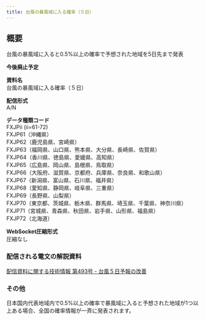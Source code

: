 ```yaml
---
title: 台風の暴風域に入る確率（５日）
---
```


## 概要
台風の暴風域に入ると0.5%以上の確率で予想された地域を5日先まで発表

**今後廃止予定**

**資料名** <br/>
 台風の暴風域に入る確率（５日）
 
**配信形式** <br/>
 A/N
 
**データ種類コード** <br/>
 FXJPii (ii=61-72) <br/>
 FXJP61（沖縄県） <br/>
 FXJP62（鹿児島県、宮崎県） <br/>
 FXJP63（福岡県、山口県、熊本県、大分県、長崎県、佐賀県） <br/>
 FXJP64（香川県、徳島県、愛媛県、高知県） <br/>
 FXJP65（広島県、岡山県、島根県、鳥取県） <br/>
 FXJP66（大阪府、滋賀県、京都府、兵庫県、奈良県、和歌山県） <br/>
 FXJP67（新潟県、富山県、石川県、福井県） <br/>
 FXJP68（愛知県、静岡県、岐阜県、三重県） <br/>
 FXJP69（長野県、山梨県） <br/>
 FXJP70（東京都、茨城県、栃木県、群馬県、埼玉県、千葉県、神奈川県） <br/>
 FXJP71（宮城県、青森県、秋田県、岩手県、山形県、福島県） <br/>
 FXJP72（北海道）
 
**WebSocket圧縮形式** <br/>
 圧縮なし

### 配信される電文の解説資料
 [配信資料に関する技術情報 第493号 - 台風５日予報の改善](https://dmdata.jp/docs/jma/technical/493.pdf#page=14)

### その他
日本国内代表地域内で0.5%以上の確率で暴風域に入ると予想された地域が1つ以上ある場合、全国の確率情報が一斉に発表されます。
